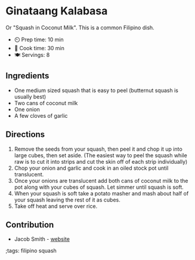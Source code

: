 # Ginataang Kalabasa

Or "Squash in Coconut Milk". This is a common Filipino dish.

- ⏲️ Prep time: 10 min
- 🍳 Cook time: 30 min
- 🍽️ Servings: 8

## Ingredients

- One medium sized squash that is easy to peel (butternut squash is usually best)
- Two cans of coconut milk
- One onion
- A few cloves of garlic

## Directions

1. Remove the seeds from your squash, then peel it and chop it up into large cubes, then set aside. (The easiest way to peel the squash while raw is to cut it into strips and cut the skin off of each strip individually)
2. Chop your onion and garlic and cook in an oiled stock pot until translucent.
3. Once your onions are translucent add both cans of coconut milk to the pot along with your cubes of squash. Let simmer until squash is soft.
4. When your squash is soft take a potato masher and mash about half of your squash leaving the rest of it as cubes.
5. Take off heat and serve over rice.

## Contribution

- Jacob Smith - [website](https://jacobwsmith.xyz)

;tags: filipino squash
